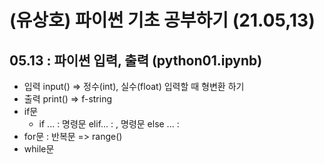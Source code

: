 # (유상호) 파이썬 기초 공부하기 (21.05,13)
## 05.13 : 파이썬 입력, 출력 (python01.ipynb)
+ 입력 input() => 정수(int), 실수(float) 입력할 때 형변환 하기
+ 출력 print() => f-string
+ if문
  + if ... : 명령문 elif... : , 명령문 else ... :  
+ for문 : 반복문 => range()
+ while문
